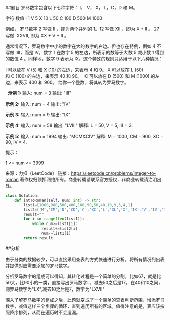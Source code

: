 ##题目
罗马数字包含以下七种字符： I， V， X， L，C，D 和 M。

字符          数值
I             1
V             5
X             10
L             50
C             100
D             500
M             1000

例如， 罗马数字 2 写做 II ，即为两个并列的 1。12 写做 XII ，即为 X + II 。 27 写做  XXVII, 即为 XX + V + II 。

通常情况下，罗马数字中小的数字在大的数字的右边。但也存在特例，例如 4 不写做 IIII，而是 IV。数字 1 在数字 5 的左边，所表示的数等于大数 5 减小数 1 得到的数值 4 。同样地，数字 9 表示为 IX。这个特殊的规则只适用于以下六种情况：

I 可以放在 V (5) 和 X (10) 的左边，来表示 4 和 9。
X 可以放在 L (50) 和 C (100) 的左边，来表示 40 和 90。 
C 可以放在 D (500) 和 M (1000) 的左边，来表示 400 和 900。
给你一个整数，将其转为罗马数字。

 
**示例 1:**
输入: num = 3
输出: "III"

**示例 2:**
输入: num = 4
输出: "IV"

**示例 3:**
输入: num = 9
输出: "IX"

**示例 4:**
输入: num = 58
输出: "LVIII"
解释: L = 50, V = 5, III = 3.

**示例 5:**
输入: num = 1994
输出: "MCMXCIV"
解释: M = 1000, CM = 900, XC = 90, IV = 4.
 

提示：

1 <= num <= 3999

来源：力扣（LeetCode）
链接：https://leetcode.cn/problems/integer-to-roman
著作权归领扣网络所有。商业转载请联系官方授权，非商业转载请注明出处。


~~~python
class Solution:
    def intToRoman(self, num: int) -> str:
        list1=[1000,900,500,400,100,90,50,40,10,9,5,4,1]
        list2=['M','CM','D','CD','C','XC','L','XL','X','IX','V','IV','I']
        result=""
        for i in range(len(list1)):
            while num>=list1[i]:
                result+=list2[i]
                num-=list1[i]
        return result
~~~

##分析

由于分类的数据较少，可以直接采用查表的方式快速进行分析。将所有情况列出表并提供对应需要添加的罗马数字。

分析罗马数字的组成可以得知，其转化过程是一个简单的分割。比如67，就是比50大，比90小的一类，直接写出罗马数字L，减去50之后是17，在40和10之间，则罗马数字为"LX",减去10之后是7，数字为"LXVII"

深入了解罗马数字的组成之后，此题就变成了一个简单的查表判断范围，增添罗马数字，减值这样三个步骤的循环，直到遍历所有的区域。值得注意的是，表应该按照降序排列，从而在遍历时不会遗漏。